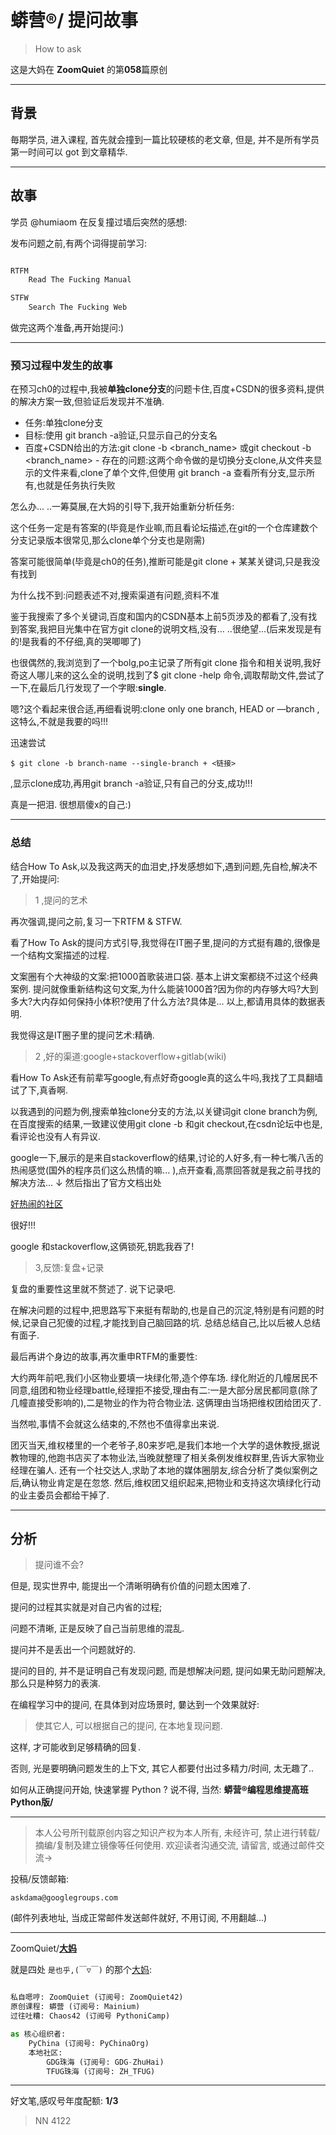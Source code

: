 # 蟒营®/ 提问故事
> How to ask

这是大妈在 **ZoomQuiet** 的第**058**篇原创


-------------
## 背景
毎期学员, 进入课程,
首先就会撞到一篇比较硬核的老文章,
但是, 并不是所有学员第一时间可以 got 到文章精华.


-------------
## 故事
学员 @humiaom 在反复撞过墙后突然的感想:

发布问题之前,有两个词得提前学习:

```python

RTFM
    Read The Fucking Manual

STFW
    Search The Fucking Web
```


做完这两个准备,再开始提问:)

-------------
### 预习过程中发生的故事

在预习ch0的过程中,我被**单独clone分支**的问题卡住,百度+CSDN的很多资料,提供的解决方案一致,但验证后发现并不准确. 

- 任务:单独clone分支<br/>
- 目标:使用 git branch -a验证,只显示自己的分支名<br/>
- 百度+CSDN给出的方法:git clone -b <branch_name> 或git checkout -b <branch_name> - 存在的问题:这两个命令做的是切换分支clone,从文件夹显示的文件来看,clone了单个文件,但使用 git branch -a 查看所有分支,显示所有,也就是任务执行失败

怎么办... ..一筹莫展,在大妈的引导下,我开始重新分析任务:

这个任务一定是有答案的(毕竟是作业嘛,而且看论坛描述,在git的一个仓库建数个分支记录版本很常见,那么clone单个分支也是刚需)

答案可能很简单(毕竟是ch0的任务),推断可能是git clone + 某某关键词,只是我没有找到

为什么找不到:问题表述不对,搜索渠道有问题,资料不准

鉴于我搜索了多个关键词,百度和国内的CSDN基本上前5页涉及的都看了,没有找到答案,我把目光集中在官方git clone的说明文档,没有... ..很绝望...(后来发现是有的!是我看的不仔细,真的哭唧唧了)   

也很偶然的,我浏览到了一个bolg,po主记录了所有git clone 指令和相关说明,我好奇这人哪儿来的这么全的说明,找到了$ git clone -help 命令,调取帮助文件,尝试了一下,在最后几行发现了一个字眼:**single**. 

嗯?这个看起来很合适,再细看说明:clone only one branch, HEAD or —branch ,这特么,不就是我要的吗!!!

迅速尝试

    $ git clone -b branch-name --single-branch + <链接>

,显示clone成功,再用git branch -a验证,只有自己的分支,成功!!!

真是一把泪. 很想扇傻x的自己:)

-------------
### 总结

结合How To Ask,以及我这两天的血泪史,抒发感想如下,遇到问题,先自检,解决不了,开始提问:

> 1 ,提问的艺术

再次强调,提问之前,复习一下RTFM & STFW. 

看了How To Ask的提问方式引导,我觉得在IT圈子里,提问的方式挺有趣的,很像是一个结构文案描述的过程. 

文案圈有个大神级的文案:把1000首歌装进口袋. 基本上讲文案都绕不过这个经典案例. 提问就像重新结构这句文案,为什么能装1000首?因为你的内存够大吗?大到多大?大内存如何保持小体积?使用了什么方法?具体是... 以上,都请用具体的数据表明. 

我觉得这是IT圈子里的提问艺术:精确. 

> 2 ,好的渠道:google+stackoverflow+gitlab(wiki)

看How To Ask还有前辈写google,有点好奇google真的这么牛吗,我找了工具翻墙试了下,真香啊. 

以我遇到的问题为例,搜索单独clone分支的方法,以关键词git clone branch为例,在百度搜索的结果,一致建议使用git clone -b 和git checkout,在csdn论坛中也是,看评论也没有人有异议. 

google一下,展示的是来自stackoverflow的结果,讨论的人好多,有一种七嘴八舌的热闹感觉(国外的程序员们这么热情的嘛... ),点开查看,高票回答就是我之前寻找的解决方法... ↓ 然后指出了官方文档出处

[好热闹的社区](https://s1.ax1x.com/2020/08/24/dyQsyt.md.png)

很好!!!

google 和stackoverflow,这俩锁死,钥匙我吞了!

> 3,反馈:复盘+记录

复盘的重要性这里就不赘述了. 说下记录吧. 

在解决问题的过程中,把思路写下来挺有帮助的,也是自己的沉淀,特别是有问题的时候,记录自己犯傻的过程,才能找到自己脑回路的坑. 总结总结自己,比以后被人总结有面子. 

最后再讲个身边的故事,再次重申RTFM的重要性:

大约两年前吧,我们小区物业要填一块绿化带,造个停车场. 绿化附近的几幢居民不同意,组团和物业经理battle,经理拒不接受,理由有二:一是大部分居民都同意(除了几幢直接受影响的),二是物业的作为符合物业法. 这俩理由当场把维权团给团灭了. 

当然啦,事情不会就这么结束的,不然也不值得拿出来说. 

团灭当天,维权楼里的一个老爷子,80来岁吧,是我们本地一个大学的退休教授,据说教物理的,他跑书店买了本物业法,当晚就整理了相关条例发维权群里,告诉大家物业经理在骗人. 还有一个社交达人,求助了本地的媒体圈朋友,综合分析了类似案例之后,确认物业肯定是在忽悠. 然后,维权团又组织起来,把物业和支持这次填绿化行动的业主委员会都给干掉了. 



-------------
## 分析
> 提问谁不会? 


但是, 现实世界中, 能提出一个清晰明确有价值的问题太困难了.

提问的过程其实就是对自己内省的过程;

问题不清晰, 正是反映了自己当前思维的混乱.

提问并不是丢出一个问题就好的.

提问的目的, 并不是证明自己有发现问题, 而是想解决问题,
提问如果无助问题解决, 那么只是种努力的表演.

在编程学习中的提问,
在具体到对应场景时,
嘦达到一个效果就好:

> 使其它人, 可以根据自己的提问,
在本地复现问题.

这样, 才可能收到足够精确的回复.

否则, 光是要明确问题发生的上下文, 其它人都要付出过多精力/时间, 太无趣了..


如何从正确提问开始, 快速掌握 Python ?
说不得, 当然: **蟒营®编程思维提高班 Python版/**



-------------
> 本人公号所刊载原创内容之知识产权为本人所有,
> 未经许可, 禁止进行转载/摘编/复制及建立镜像等任何使用.
> 欢迎读者沟通交流, 请留言, 或通过邮件交流->

投稿/反馈邮箱:

    askdama@googlegroups.com


(邮件列表地址, 
当成正常邮件发送邮件就好, 不用订阅, 不用翻越...)

-------------

ZoomQuiet/**[大妈](https://mp.weixin.qq.com/s/N5TuRRbF485D4Q90XdDA7g)**

就是四处 `是也乎,(￣▽￣)` 的那个[大妈](https://mp.weixin.qq.com/s/N5TuRRbF485D4Q90XdDA7g):


```python

私自嗯哼: ZoomQuiet (订阅号: ZoomQuiet42)
原创课程: 蟒营 (订阅号: Mainium)
过往吐糟: Chaos42 (订阅号 PythoniCamp)

as 核心组织者:
    PyChina (订阅号: PyChinaOrg)
    本地社区: 
        GDG珠海 (订阅号: GDG-ZhuHai)
        TFUG珠海 (订阅号: ZH_TFUG)
```

-------------
好文笔,感叹号年度配额: **1/3**

> NN 4122



